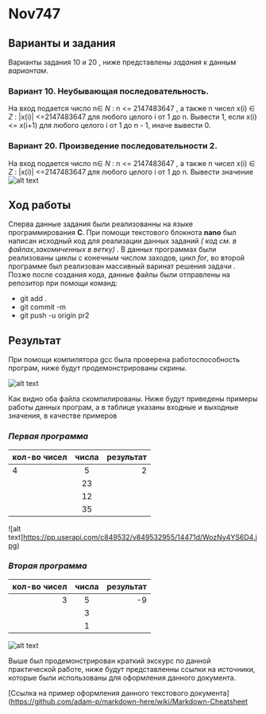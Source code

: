 # Nov747

## **Варианты и задания**

Варианты задания 10 и 20 , ниже представлены _задания_ к данным *вариантам*.

### **Вариант 10. Неубывающая последовательность.** 

 На вход подается число n∈ _N_ : n <= 2147483647 , а также n чисел x(i) ∈ _Z_ : |x(i)| <=2147483647 для любого целого i от 1 до n. Вывести 1, если x(i) <= x(i+1) для любого целого i от 1 до n - 1, иначе вывести 0.

### **Вариант 20. Произведение последовательности 2.** 

  На вход подается число n∈ _N_ : n <= 2147483647 , а также n 
чисел x(i) ∈ _Z_ : |x(i)| <=2147483647 для любого целого i от 1 до n. Вывести значение  ![alt text](https://pp.userapi.com/c848520/v848520645/13eb84/1CPQFFAf21Y.jpg)

## **Ход работы**

Сперва данные задания были реализованны на языке программирования **C**. При помощи текстового блокнота **nano** был написан исходный код для реализации данных заданий _( код см. в файлах,закомиченных в ветку)_ . В данных программах были реализованы циклы с конечным числом заходов, цикл _for_, во второй программе был реализован  массивный варинат решения задачи . Позже после создания кода, данные файлы были отправлены на репозитор при помощи команд:
  - git add .  
  - git commit -m
  - git push -u origin pr2
  
  ## **Результат**
  
  При помощи компилятора gcc была проверена работоспособность програм, ниже будут продемонстрированы скрины.
  
  ![alt text](https://pp.userapi.com/c851524/v851524603/cb99a/_KnU19803-E.jpg)
  
  Как видно оба файла скомпилированы.
 Ниже будут приведены примеры работы данных програм, а в таблице указаны входные и выходные значения, в качестве примеров
 
 ### *Первая программа*
 
| кол-во чисел  |  числа        | результат|
| ------------- |:-------------:| --------:|
| 4             | 5             | 2        |
|               | 23            |          |
|               |  12           |          |
|               |  35           |          |

 ![alt text]https://pp.userapi.com/c849532/v849532955/14471d/WozNy4YS6D4.jpg)
 
  ### *Вторая программа*
  
 | кол-во чисел  |  числа        | результат|
 | -------------:|:-------------:| --------:|
 | 3             |5              | -9       |
 |               |3              |          |
 |               | 1             |          |
 
![alt text](https://pp.userapi.com/c851524/v851524603/cb9a8/1juPy9ro6vE.jpg)

 Выше был продемонстрирован краткий экскурс по данной практической работе, ниже будут представленны ссылки на источники, которые были использованы для оформления данного документа.
 
 [Ссылка на пример оформления данного текстового документа](https://github.com/adam-p/markdown-here/wiki/Markdown-Cheatsheet
